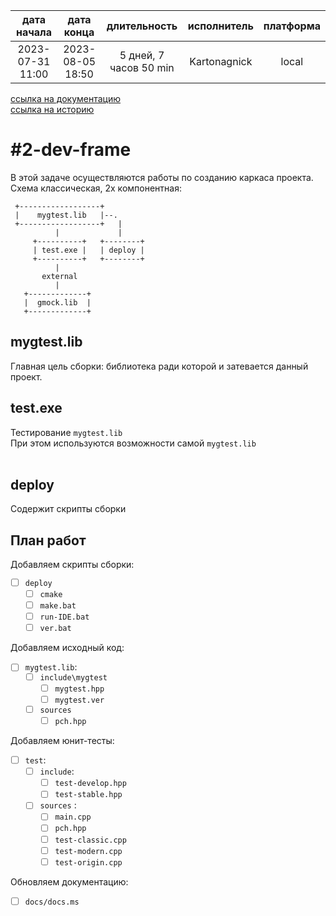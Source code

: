 |   дата начала    |    дата конца    |      длительность      | исполнитель  | платформа |
|:----------------:|:----------------:|:----------------------:|:------------:|:---------:|
| 2023-07-31 11:00 | 2023-08-05 18:50 | 5 дней, 7 часов 50 min | Kartonagnick |   local   |

[ссылка на документацию](../docs.md)  
[ссылка на историю](../history.md#-v002-dev)  

#2-dev-frame
============
В этой задаче осуществляются работы по созданию каркаса проекта.  
Схема классическая, 2х компонентная:  

```
 +------------------+
 |    mygtest.lib   |--.
 +------------------+   |
          |             |
     +----------+   +--------+
     | test.exe |   | deploy |
     +----------+   +--------+
          |
       external
          |
   +-------------+
   |  gmock.lib  |
   +-------------+
```

mygtest.lib
-----------
Главная цель сборки: библиотека ради которой и затевается данный проект.
<br/>


test.exe
--------
Тестирование `mygtest.lib`  
При этом используются возможности самой `mygtest.lib`  
<br/>


deploy
------
Содержит скрипты сборки
<br/>


План работ
----------
Добавляем скрипты сборки:  
  - [ ] `deploy`  
    - [ ] `cmake`  
    - [ ] `make.bat`  
    - [ ] `run-IDE.bat`  
    - [ ] `ver.bat`  

Добавляем исходный код:  
  - [ ] `mygtest.lib`:  
    - [ ] `include\mygtest`  
      - [ ] `mygtest.hpp`  
      - [ ] `mygtest.ver`  
    - [ ] `sources`  
      - [ ] `pch.hpp`  
      
Добавляем юнит-тесты:  
  - [ ] `test`:  
    - [ ] `include`:  
      - [ ] `test-develop.hpp`  
      - [ ] `test-stable.hpp`  
    - [ ] `sources` :  
      - [ ] `main.cpp`  
      - [ ] `pch.hpp`  
      - [ ] `test-classic.cpp`  
      - [ ] `test-modern.cpp`  
      - [ ] `test-origin.cpp`  

Обновляем документацию:  
  - [ ] `docs/docs.ms`
